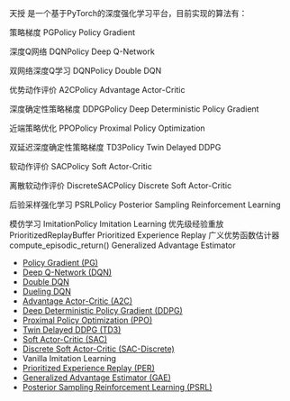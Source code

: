 

<!--
 * @version:
 * @Author:  StevenJokess https://github.com/StevenJokess
 * @Date: 2020-11-12 21:30:37
 * @LastEditors:  StevenJokess https://github.com/StevenJokess
 * @LastEditTime: 2020-11-12 21:55:41
 * @Description:
 * @TODO::
 * @Reference:https://tianshou.readthedocs.io/zh/latest/
 * https://github.com/thu-ml/tianshou/edit/master/README.md
-->

天授 是一个基于PyTorch的深度强化学习平台，目前实现的算法有：

策略梯度 PGPolicy Policy Gradient

深度Q网络 DQNPolicy Deep Q-Network

双网络深度Q学习 DQNPolicy Double DQN

优势动作评价 A2CPolicy Advantage Actor-Critic

深度确定性策略梯度 DDPGPolicy Deep Deterministic Policy Gradient

近端策略优化 PPOPolicy Proximal Policy Optimization

双延迟深度确定性策略梯度 TD3Policy Twin Delayed DDPG

软动作评价 SACPolicy Soft Actor-Critic

离散软动作评价 DiscreteSACPolicy Discrete Soft Actor-Critic

后验采样强化学习 PSRLPolicy Posterior Sampling Reinforcement Learning

模仿学习 ImitationPolicy Imitation Learning
优先级经验重放 PrioritizedReplayBuffer Prioritized Experience Replay
广义优势函数估计器 compute_episodic_return() Generalized Advantage Estimator

- [Policy Gradient (PG)](https://papers.nips.cc/paper/1713-policy-gradient-methods-for-reinforcement-learning-with-function-approximation.pdf)
- [Deep Q-Network (DQN)](https://storage.googleapis.com/deepmind-media/dqn/DQNNaturePaper.pdf)
- [Double DQN](https://arxiv.org/pdf/1509.06461.pdf)
- [Dueling DQN](https://arxiv.org/pdf/1511.06581.pdf)
- [Advantage Actor-Critic (A2C)](https://openai.com/blog/baselines-acktr-a2c/)
- [Deep Deterministic Policy Gradient (DDPG)](https://arxiv.org/pdf/1509.02971.pdf)
- [Proximal Policy Optimization (PPO)](https://arxiv.org/pdf/1707.06347.pdf)
- [Twin Delayed DDPG (TD3)](https://arxiv.org/pdf/1802.09477.pdf)
- [Soft Actor-Critic (SAC)](https://arxiv.org/pdf/1812.05905.pdf)
- [Discrete Soft Actor-Critic (SAC-Discrete)](https://arxiv.org/pdf/1910.07207.pdf)
- Vanilla Imitation Learning
- [Prioritized Experience Replay (PER)](https://arxiv.org/pdf/1511.05952.pdf)
- [Generalized Advantage Estimator (GAE)](https://arxiv.org/pdf/1506.02438.pdf)
- [Posterior Sampling Reinforcement Learning (PSRL)](https://www.ece.uvic.ca/~bctill/papers/learning/Strens_2000.pdf)
